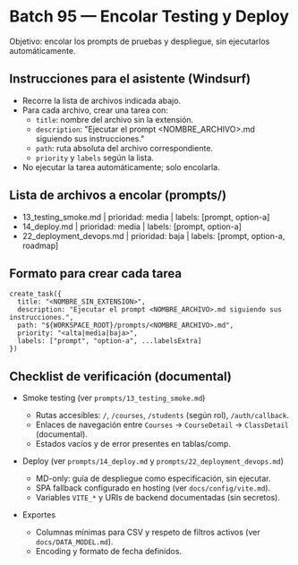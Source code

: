 # Batch 95 — Encolar Testing y Deploy

Objetivo: encolar los prompts de pruebas y despliegue, sin ejecutarlos automáticamente.

## Instrucciones para el asistente (Windsurf)
- Recorre la lista de archivos indicada abajo.
- Para cada archivo, crear una tarea con:
  - `title`: nombre del archivo sin la extensión.
  - `description`: "Ejecutar el prompt <NOMBRE_ARCHIVO>.md siguiendo sus instrucciones."
  - `path`: ruta absoluta del archivo correspondiente.
  - `priority` y `labels` según la lista.
- No ejecutar la tarea automáticamente; solo encolarla.

## Lista de archivos a encolar (prompts/)
- 13_testing_smoke.md | prioridad: media | labels: [prompt, option-a]
- 14_deploy.md | prioridad: media | labels: [prompt, option-a]
- 22_deployment_devops.md | prioridad: baja | labels: [prompt, option-a, roadmap]

## Formato para crear cada tarea
```
create_task({
  title: "<NOMBRE_SIN_EXTENSION>",
  description: "Ejecutar el prompt <NOMBRE_ARCHIVO>.md siguiendo sus instrucciones.",
  path: "${WORKSPACE_ROOT}/prompts/<NOMBRE_ARCHIVO>.md",
  priority: "<alta|media|baja>",
  labels: ["prompt", "option-a", ...labelsExtra]
})
```

## Checklist de verificación (documental)

- Smoke testing (ver `prompts/13_testing_smoke.md`)
  - Rutas accesibles: `/`, `/courses`, `/students` (según rol), `/auth/callback`.
  - Enlaces de navegación entre `Courses` → `CourseDetail` → `ClassDetail` (documental).
  - Estados vacíos y de error presentes en tablas/comp.

- Deploy (ver `prompts/14_deploy.md` y `prompts/22_deployment_devops.md`)
  - MD-only: guía de despliegue como especificación, sin ejecutar.
  - SPA fallback configurado en hosting (ver `docs/config/vite.md`).
  - Variables `VITE_*` y URIs de backend documentadas (sin secretos).

- Exportes
  - Columnas mínimas para CSV y respeto de filtros activos (ver `docs/DATA_MODEL.md`).
  - Encoding y formato de fecha definidos.
